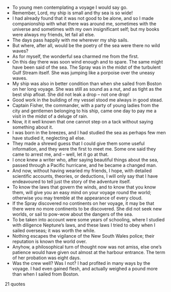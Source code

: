  - To young men contemplating a voyage I would say go.
 - Remember, Lord, my ship is small and thy sea is so wide!
 - I had already found that it was not good to be alone, and so I made companionship with what there was around me, sometimes with the universe and sometimes with my own insignificant self; but my books were always my friends, let fail all else.
 - The days pass happily with me wherever my ship sails.
 - But where, after all, would be the poetry of the sea were there no wild waves?
 - As for myself, the wonderful sea charmed me from the first.
 - On this day there was soon wind enough and to spare. The same might have been said of the sea. The Spray was in the midst of the turbulent Gulf Stream itself. She was jumping like a porpoise over the uneasy waves.
 - My ship was also in better condition than when she sailed from Boston on her long voyage. She was still as sound as a nut, and as tight as the best ship afloat. She did not leak a drop – not one drop!
 - Good work in the building of my vessel stood me always in good stead.
 - Captain Fisher, the commander, with a party of young ladies from the city and gentlemen belonging to his ship, came one day to pay me a visit in the midst of a deluge of rain.
 - Now, it it well known that one cannot step on a tack without saying something about it.
 - I was born in the breezes, and I had studied the sea as perhaps few men have studied it, neglecting all else.
 - They made a shrewd guess that I could give them some useful information, and they were the first to meet me. Some one said they came to arrest me, and – well, let it go at that.
 - I once knew a writer who, after saying beautiful things about the sea, passed through a Pacific hurricane, and he became a changed man.
 - And now, without having wearied my friends, I hope, with detailed scientific accounts, theories, or deductions, I will only say that I have endeavoured to tell just the story of the adventure itself.
 - To know the laws that govern the winds, and to know that you know them, will give you an easy mind on your voyage round the world; otherwise you may tremble at the appearance of every cloud.
 - If the Spray discovered no continents on her voyage, it may be that there were no more continents to be discovered. She did not seek new worlds, or sail to pow-wow about the dangers of the sea.
 - To be taken into account were some years of schooling, where I studied with diligence Neptune’s laws, and these laws I tried to obey when I sailed overseas; it was worth the while.
 - Nothing escapes the vigilance of the New South Wales police; their reputation is known the world over.
 - Anyhow, a philosophical turn of thought now was not amiss, else one’s patience would have given out almost at the harbour entrance. The term of her probation was eight days.
 - Was the crew well? Was I not? I had profited in many ways by the voyage. I had even gained flesh, and actually weighed a pound more than when I sailed from Boston.

21 quotes